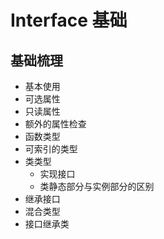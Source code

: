 # Interface 基础

## 基础梳理

* 基本使用
* 可选属性
* 只读属性
* 额外的属性检查
* 函数类型
* 可索引的类型
* 类类型
  * 实现接口
  * 类静态部分与实例部分的区别
* 继承接口
* 混合类型
* 接口继承类
